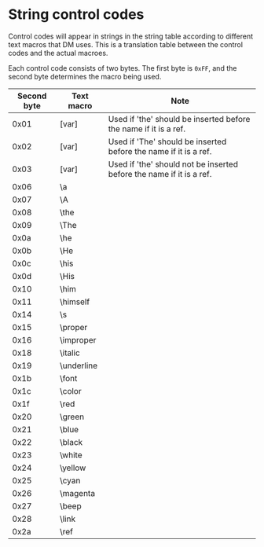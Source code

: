 # String control codes

Control codes will appear in strings in the string table according to different text macros that DM uses. This is a translation table between the control codes and the actual macroes.

Each control code consists of two bytes. The first byte is `0xFF`, and the second byte determines the macro being used.

Second byte | Text macro | Note                                                                 |
----------- | ---------- | -------------------------------------------------------------------- |
0x01        | [var]      | Used if 'the' should be inserted before the name if it is a ref.     |
0x02        | [var]      | Used if 'The' should be inserted before the name if it is a ref.     |
0x03        | [var]      | Used if 'the' should not be inserted before the name if it is a ref. |
0x06        | \a         |                                                                      |
0x07        | \A         |                                                                      |
0x08        | \the       |                                                                      |
0x09        | \The       |                                                                      |
0x0a        | \he        |                                                                      |
0x0b        | \He        |                                                                      |
0x0c        | \his       |                                                                      |
0x0d        | \His       |                                                                      |
0x10        | \him       |                                                                      |
0x11        | \himself   |                                                                      |
0x14        | \s         |                                                                      |
0x15        | \proper    |                                                                      |
0x16        | \improper  |                                                                      |
0x18        | \italic    |                                                                      |
0x19        | \underline |                                                                      |
0x1b        | \font      |                                                                      |
0x1c        | \color     |                                                                      |
0x1f        | \red       |                                                                      |
0x20        | \green     |                                                                      |
0x21        | \blue      |                                                                      |
0x22        | \black     |                                                                      |
0x23        | \white     |                                                                      |
0x24        | \yellow    |                                                                      |
0x25        | \cyan      |                                                                      |
0x26        | \magenta   |                                                                      |
0x27        | \beep      |                                                                      |
0x28        | \link      |                                                                      |
0x2a        | \ref       |                                                                      |
